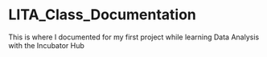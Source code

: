 # LITA_Class_Documentation
This is where I documented for my first project while learning Data Analysis with the Incubator Hub
